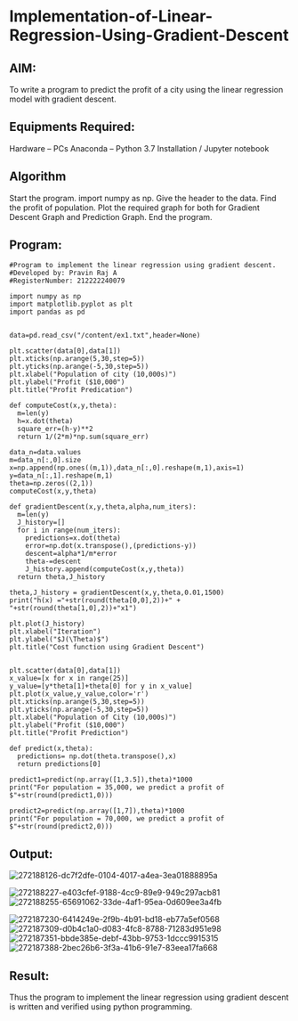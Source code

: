 # Implementation-of-Linear-Regression-Using-Gradient-Descent
## AIM:
To write a program to predict the profit of a city using the linear regression model with gradient descent.

## Equipments Required:
Hardware – PCs Anaconda – Python 3.7 Installation / Jupyter notebook

## Algorithm
Start the program. import numpy as np. Give the header to the data. Find the profit of population. Plot the required graph for both for Gradient Descent Graph and Prediction Graph. End the program.

## Program:
```
#Program to implement the linear regression using gradient descent.
#Developed by: Pravin Raj A
#RegisterNumber: 212222240079

import numpy as np
import matplotlib.pyplot as plt
import pandas as pd


data=pd.read_csv("/content/ex1.txt",header=None)

plt.scatter(data[0],data[1])
plt.xticks(np.arange(5,30,step=5))
plt.yticks(np.arange(-5,30,step=5))
plt.xlabel("Population of city (10,000s)")
plt.ylabel("Profit ($10,000")
plt.title("Profit Predication")

def computeCost(x,y,theta):
  m=len(y)
  h=x.dot(theta)
  square_err=(h-y)**2
  return 1/(2*m)*np.sum(square_err)
  
data_n=data.values
m=data_n[:,0].size
x=np.append(np.ones((m,1)),data_n[:,0].reshape(m,1),axis=1)
y=data_n[:,1].reshape(m,1)
theta=np.zeros((2,1))
computeCost(x,y,theta)

def gradientDescent(x,y,theta,alpha,num_iters):
  m=len(y)
  J_history=[]
  for i in range(num_iters):
    predictions=x.dot(theta)
    error=np.dot(x.transpose(),(predictions-y))
    descent=alpha*1/m*error
    theta-=descent
    J_history.append(computeCost(x,y,theta))
  return theta,J_history
  
theta,J_history = gradientDescent(x,y,theta,0.01,1500)
print("h(x) ="+str(round(theta[0,0],2))+" + "+str(round(theta[1,0],2))+"x1")

plt.plot(J_history)
plt.xlabel("Iteration")
plt.ylabel("$J(\Theta)$")
plt.title("Cost function using Gradient Descent")


plt.scatter(data[0],data[1])
x_value=[x for x in range(25)]
y_value=[y*theta[1]+theta[0] for y in x_value]
plt.plot(x_value,y_value,color='r')
plt.xticks(np.arange(5,30,step=5))
plt.yticks(np.arange(-5,30,step=5))
plt.xlabel("Population of City (10,000s)")
plt.ylabel("Profit ($10,000")
plt.title("Profit Prediction")

def predict(x,theta):
  predictions= np.dot(theta.transpose(),x)
  return predictions[0]
  
predict1=predict(np.array([1,3.5]),theta)*1000
print("For population = 35,000, we predict a profit of $"+str(round(predict1,0)))

predict2=predict(np.array([1,7]),theta)*1000
print("For population = 70,000, we predict a profit of $"+str(round(predict2,0)))

```
## Output:
![272188126-dc7f2dfe-0104-4017-a4ea-3ea01888895a](https://github.com/Apravinraj/Implementation-of-Linear-Regression-Using-Gradient-Descent/assets/118707879/ebac242f-1a1e-44d5-b2f9-f01850a40501)

![272188227-e403cfef-9188-4cc9-89e9-949c297acb81](https://github.com/Apravinraj/Implementation-of-Linear-Regression-Using-Gradient-Descent/assets/118707879/5bd98925-c4a6-4550-9c38-9b11bfbc8302)
![272188255-65691062-33de-4af1-95ea-0d609ee3a4fb](https://github.com/Apravinraj/Implementation-of-Linear-Regression-Using-Gradient-Descent/assets/118707879/68b4ec98-16f2-4e5e-a1db-70f8c4621833)



![272187230-6414249e-2f9b-4b91-bd18-eb77a5ef0568](https://github.com/Apravinraj/Implementation-of-Linear-Regression-Using-Gradient-Descent/assets/118707879/41755c06-5e47-41b7-a696-8efc67ef9537)
![272187309-d0b4c1a0-d083-4fc8-8788-71283d951e98](https://github.com/Apravinraj/Implementation-of-Linear-Regression-Using-Gradient-Descent/assets/118707879/baf28ad9-3a1b-4dff-adda-5f93af86b899)
![272187351-bbde385e-debf-43bb-9753-1dccc9915315](https://github.com/Apravinraj/Implementation-of-Linear-Regression-Using-Gradient-Descent/assets/118707879/a0aab8e8-38ef-4679-af88-d656b08cfa7f)
![272187388-2bec26b6-3f3a-41b6-91e7-83eea17fa668](https://github.com/Apravinraj/Implementation-of-Linear-Regression-Using-Gradient-Descent/assets/118707879/9e34484a-2573-421b-be59-a7913209d9fd)


## Result:
Thus the program to implement the linear regression using gradient descent is written and verified using python programming.
